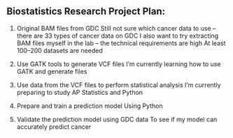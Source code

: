 ## Biostatistics Research Project Plan:

1. Original BAM files from GDC
Still not sure which cancer data to use – there are 33 types of cancer data on GDC
I also want to try extracting BAM files myself in the lab – the technical requirements are high
At least 100–200 datasets are needed

2. Use GATK tools to generate VCF files
I’m currently learning how to use GATK and generate files

3. Use data from the VCF files to perform statistical analysis
I’m currently preparing to study AP Statistics and Python

4. Prepare and train a prediction model
Using Python

5. Validate the prediction model using GDC data
To see if my model can accurately predict cancer
